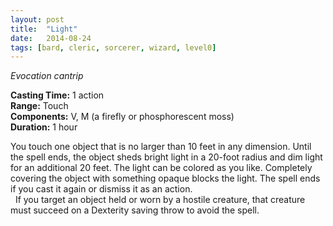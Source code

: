 ```yaml
---
layout: post
title:  "Light"
date:   2014-08-24
tags: [bard, cleric, sorcerer, wizard, level0]
---
```


_Evocation cantrip_

**Casting Time:** 1 action  
**Range:** Touch  
**Components:** V, M (a firefly or phosphorescent moss)  
**Duration:** 1 hour

You touch one object that is no larger than 10 feet in any dimension. Until the spell ends, the object sheds bright light in a 20-foot radius and dim light for an additional 20 feet. The light can be colored as you like. Completely covering the object with something opaque blocks the light. The spell ends if you cast it again or dismiss it as an action.  
&nbsp;&nbsp;If you target an object held or worn by a hostile creature, that creature must succeed on a Dexterity saving throw to avoid the spell.
